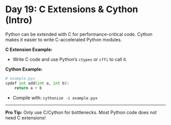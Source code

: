 # Day 19: C Extensions & Cython (Intro)

Python can be extended with C for performance-critical code. Cython makes it easier to write C-accelerated Python modules.

**C Extension Example:**
- Write C code and use Python’s `ctypes` or `cffi` to call it.

**Cython Example:**
```python
# example.pyx
cpdef int add(int a, int b):
    return a + b
```
- Compile with: `cythonize -i example.pyx`

---
**Pro Tip:**
Only use C/Cython for bottlenecks. Most Python code does not need C extensions!
